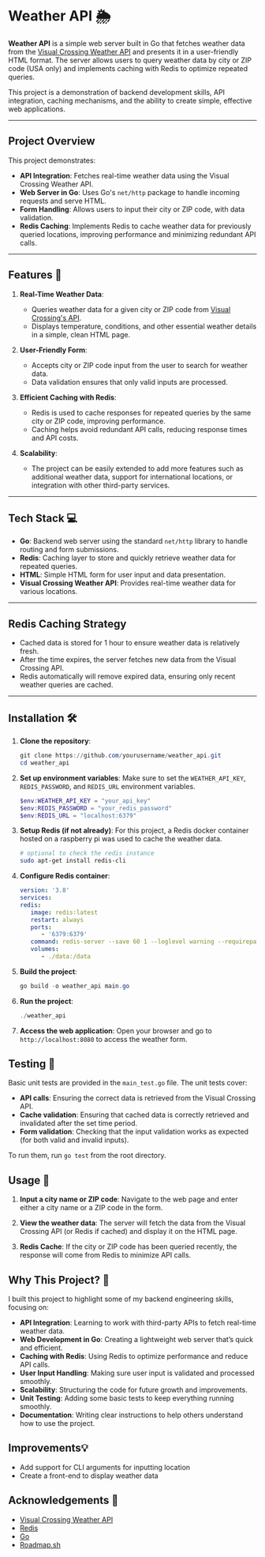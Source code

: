 # Weather API 🌦️

**Weather API** is a simple web server built in Go that fetches weather data from the [Visual Crossing Weather API](https://www.visualcrossing.com/weather-api) and presents it in a user-friendly HTML format. The server allows users to query weather data by city or ZIP code (USA only) and implements caching with Redis to optimize repeated queries.

This project is a demonstration of backend development skills, API integration, caching mechanisms, and the ability to create simple, effective web applications.

---

## Project Overview

This project demonstrates:
- **API Integration**: Fetches real-time weather data using the Visual Crossing Weather API.
- **Web Server in Go**: Uses Go's `net/http` package to handle incoming requests and serve HTML.
- **Form Handling**: Allows users to input their city or ZIP code, with data validation.
- **Redis Caching**: Implements Redis to cache weather data for previously queried locations, improving performance and minimizing redundant API calls.
  
---

## Features 🌟

1. **Real-Time Weather Data**: 
   - Queries weather data for a given city or ZIP code from [Visual Crossing's API](https://www.visualcrossing.com/weather-api).
   - Displays temperature, conditions, and other essential weather details in a simple, clean HTML page.

2. **User-Friendly Form**:
   - Accepts city or ZIP code input from the user to search for weather data.
   - Data validation ensures that only valid inputs are processed.

3. **Efficient Caching with Redis**:
   - Redis is used to cache responses for repeated queries by the same city or ZIP code, improving performance.
   - Caching helps avoid redundant API calls, reducing response times and API costs.

4. **Scalability**: 
   - The project can be easily extended to add more features such as additional weather data, support for international locations, or integration with other third-party services.

---

## Tech Stack 💻

- **Go**: Backend web server using the standard `net/http` library to handle routing and form submissions.
- **Redis**: Caching layer to store and quickly retrieve weather data for repeated queries.
- **HTML**: Simple HTML form for user input and data presentation.
- **Visual Crossing Weather API**: Provides real-time weather data for various locations.

---

## Redis Caching Strategy

- Cached data is stored for 1 hour to ensure weather data is relatively fresh.
- After the time expires, the server fetches new data from the Visual Crossing API.
- Redis automatically will remove expired data, ensuring only recent weather queries are cached.

---

## Installation 🛠️

1. **Clone the repository**:
   ```powershell
   git clone https://github.com/yourusername/weather_api.git
   cd weather_api

2. **Set up environment variables**:  Make sure to set the `WEATHER_API_KEY`, `REDIS_PASSWORD`, and `REDIS_URL` environment variables.
   ```powershell
   $env:WEATHER_API_KEY = "your_api_key"
   $env:REDIS_PASSWORD = "your_redis_password"
   $env:REDIS_URL = "localhost:6379"
3. **Setup Redis (if not already)**: For this project, a Redis docker container hosted on a raspberry pi was used to cache the weather data.
   ```bash
   # optional to check the redis instance
   sudo apt-get install redis-cli
4. **Configure Redis container**:
   ```yaml
   version: '3.8'
   services:
   redis:
      image: redis:latest
      restart: always
      ports:
         - '6379:6379'
      command: redis-server --save 60 1 --loglevel warning --requirepass <some_redis_password>
      volumes:
         - ./data:/data
5. **Build the project**:
   ```powershell
   go build -o weather_api main.go
6. **Run the project**:
   ```powershell
   ./weather_api
7. **Access the web application**: Open your browser and go to `http://localhost:8080` to access the weather form.

## Testing 🧪

Basic unit tests are provided in the `main_test.go` file.
The unit tests cover:
- **API calls**: Ensuring the correct data is retrieved from the Visual Crossing API.
- **Cache validation**: Ensuring that cached data is correctly retrieved and invalidated after the set time period.
- **Form validation**: Checking that the input validation works as expected (for both valid and invalid inputs).

To run them, run `go test` from the root directory.


## Usage 📝

1. **Input a city name or ZIP code**: Navigate to the web page and enter either a city name or a ZIP code in the form.

2. **View the weather data**: The server will fetch the data from the Visual Crossing API (or Redis if cached) and display it on the HTML page.

3. **Redis Cache**: If the city or ZIP code has been queried recently, the response will come from Redis to minimize API calls.

## Why This Project? 🤔

I built this project to highlight some of my backend engineering skills, focusing on:

- **API Integration**: Learning to work with third-party APIs to fetch real-time weather data.
- **Web Development in Go**: Creating a lightweight web server that’s quick and efficient.
- **Caching with Redis**: Using Redis to optimize performance and reduce API calls.
- **User Input Handling**: Making sure user input is validated and processed smoothly.
- **Scalability**: Structuring the code for future growth and improvements.
- **Unit Testing**: Adding some basic tests to keep everything running smoothly.
- **Documentation**: Writing clear instructions to help others understand how to use the project.

## Improvements💡

- Add support for CLI arguments for inputting location
- Create a front-end to display weather data

## Acknowledgements 🙏

- [Visual Crossing Weather API](https://www.visualcrossing.com/weather-api)
- [Redis](https://redis.io/)
- [Go](https://go.dev/)
- [Roadmap.sh](https://roadmap.sh/)
